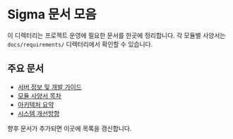 # Sigma 문서 모음

이 디렉터리는 프로젝트 운영에 필요한 문서를 한곳에 정리합니다. 각 모듈별 사양서는 `docs/requirements/` 디렉터리에서 확인할 수 있습니다.

## 주요 문서

- [서버 정보 및 개발 가이드](../docs/guides/README.md)
- [모듈 사양서 목차](../docs/requirements/sigma_spec.md)
- [아키텍처 요약](architecture_summary.md)
- [시스템 개선방향](../docs/requirements/improvement_plan.md)

향후 문서가 추가되면 이곳에 목록을 갱신합니다.

